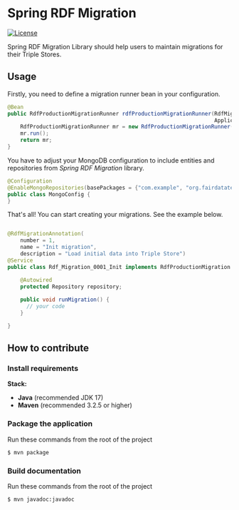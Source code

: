 # Spring RDF Migration

[![License](https://img.shields.io/badge/license-MIT-blue.svg)](LICENSE.md)

Spring RDF Migration Library should help users to maintain migrations for their Triple Stores.

## Usage

Firstly, you need to define a migration runner bean in your configuration.

```java
@Bean
public RdfProductionMigrationRunner rdfProductionMigrationRunner(RdfMigrationRepository rdfMigrationRepository,
                                                                 ApplicationContext appContext) {
    RdfProductionMigrationRunner mr = new RdfProductionMigrationRunner(rdfMigrationRepository, appContext);
    mr.run();
    return mr;
}
```

You have to adjust your MongoDB configuration to include entities and repositories from *Spring RDF Migration* library.

```java
@Configuration
@EnableMongoRepositories(basePackages = {"com.example", "org.fairdatateam.rdf.migration"})
public class MongoConfig {
}
```

That's all! You can start creating your migrations. See the example below.

```java

@RdfMigrationAnnotation(
    number = 1,
    name = "Init migration",
    description = "Load initial data into Triple Store")
@Service
public class Rdf_Migration_0001_Init implements RdfProductionMigration {

    @Autowired
    protected Repository repository;
    
    public void runMigration() {
      // your code
    }

}
```



## How to contribute

### Install requirements

**Stack:**

 - **Java** (recommended JDK 17)
 - **Maven** (recommended 3.2.5 or higher)

### Package the application

Run these commands from the root of the project

```bash
$ mvn package
```

### Build documentation

Run these commands from the root of the project

```bash
$ mvn javadoc:javadoc
```
